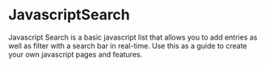 # JavascriptSearch

Javascript Search is a basic javascript list that allows you to add entries as well as
filter with a search bar in real-time. Use this as a guide to create your own javascript
pages and features.